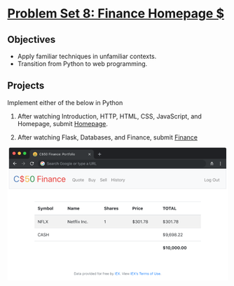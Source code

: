 # [Problem Set 8: Finance Homepage $](https://cs50.harvard.edu/x/2020/tracks/web/) #

## Objectives ##
* Apply familiar techniques in unfamiliar contexts.
* Transition from Python to web programming.

## Projects ##
Implement either of the below in Python

1. After watching Introduction, HTTP, HTML, CSS, JavaScript, and Homepage, submit [Homepage](https://cs50.harvard.edu/x/2020/tracks/web/homepage/).

2. After watching Flask, Databases, and Finance, submit [Finance](https://cs50.harvard.edu/x/2020/tracks/web/finance/)

![image](https://github.com/RAYOPOKU/Courses/blob/master/Harvard-CS50x/assets/Screen%20Shot%202020-05-02%20at%201.25.12%20AM.png)
